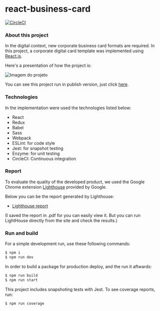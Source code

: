 # react-business-card


[![CircleCI](https://circleci.com/gh/marialuisacp/react-business-card.svg?style=svg)](https://circleci.com/gh/marialuisacp/react-business-card)

### About this project

In the digital context, new corporate business card formats are required. In this project, a corporate digital card template was implemented using [React.js](https://reactjs.org/).

Here's a presentation of how the project is:

![Imagem do projeto ](docs/presentation.gif)

You can see this project run in publish version, just click [here](https://react-business-card-db6af.firebaseapp.com/).

### Technologies

In the implementation were used the technologies listed below:

- React
- Redux
- Babel
- Sass
- Webpack
- ESLint: for code style
- Jest: for snapshot testing
- Enzyme: for unit testing
- CircleCI: Continuous integration

### Report

To evaluate the quality of the developed product, we used the Google Chrome extension [Lighthouse](https://chrome.google.com/webstore/detail/lighthouse/blipmdconlkpinefehnmjammfjpmpbjk?hl=pt-BR) provided by Google.

Below you can be the report generated by Lighthouse:

- [Lighthouse report](docs/reports/report_lighthouse.pdf)

(I saved the report in .pdf for you can easily view it. But you can run LightHouse directly from the site and check the results.)

### Run and build

For a simple development run, use these following commands:

```bash
$ npm i
$ npm run dev
```

In order to build a package for production deploy, and the run it aftwards:
```bash
$ npm run build
$ npm run start
```

This project includes snapshoting tests with Jest. To see coverage reports, run:
```bash
$ npm run coverage
```